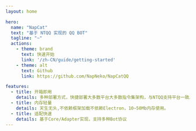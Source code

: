 ```yaml
---
layout: home

hero:
  name: "NapCat"
  text: "基于 NTQQ 实现的 QQ BOT"
  tagline: "~"
  actions:
    - theme: brand
      text: 快速开始
      link: '/zh-CN/guide/getting-started'
    - theme: alt
      text: Github
      link: https://github.com/NapNeko/NapCatQQ

features:
  - title: 开箱即用
    details: 多种部署方式，快捷部署大多数平台大多数指令集架构，与NTQQ支持平台一致。
  - title: 内存轻量
    details: 天生无头,不依赖框架加载不依赖Electron，10~50Mb内存使用。
  - title: 适配快速
    details: 基于Core/Adapter实现，支持多种Bot协议
---
```


